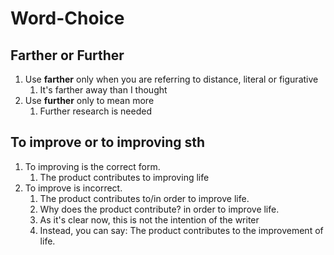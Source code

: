# Word-Choice

## Farther or Further
1. Use **farther** only when you are referring to distance, literal or figurative
   1. It's farther away than I thought
2. Use **further** only to mean more
   1. Further research is needed

## To improve or to improving sth
1. To improving is the correct form.
   1. The product contributes to improving life
2. To improve is incorrect.
   1. The product contributes to/in order to improve life.
   2. Why does the product contribute? in order to improve life.
   3. As it's clear now, this is not the intention of the writer
   4. Instead, you can say: The product contributes to the improvement of life.